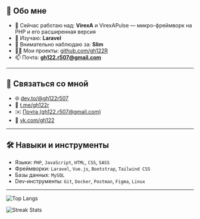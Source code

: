 ## 🚀  Обо мне

- 🔭 Сейчас работаю над: **VirexA** и VirexAPulse — микро-фреймворк на PHP и его расширенная версия
- 🌱 Изучаю: **Laravel**
- 👀 Внимательно наблюдаю за: **Slim**
- 👨‍💻 Мои проекты: [github.com/gh122R](https://github.com/gh122R)
- 📫 Почта: **gh122.r507@gmail.com**

---

## 🤨 Связаться со мной

- 🌐 [dev.to/@gh122r507](https://dev.to/@gh122r507)
- 💬 [t.me/gh122r](https://t.me/gh122r)
- ✉️ [Почта (gh122.r507@gmail.com)](mailto:gh122.r507@gmail.com)
- 👥 [vk.com/gh122](https://vk.com/gh122)

---

## 🛠️ Навыки и инструменты

- Языки: `PHP`, `JavaScript`, `HTML`, `CSS`, `SASS`
- Фреймворки: `Laravel`, `Vue.js`, `Bootstrap`, `Tailwind CSS`
- Базы данных: `MySQL`
- Dev-инструменты: `Git`, `Docker`, `Postman`, `Figma`, `Linux`

---

![Top Langs](https://github-readme-stats.vercel.app/api/top-langs?username=gh122R&show_icons=true&locale=en&layout=compact)

![Streak Stats](https://github-readme-streak-stats.herokuapp.com/?user=gh122R)


